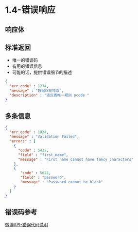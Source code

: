 # 1.4-错误响应

## 响应体

## 标准返回

- 唯一的错误码
- 有用的错误信息
- 可能的话，提供错误细节的描述

```json
{
  "err_code" : 1234,
  "message" : "数据保存错误",
  "description" : "违反表唯一规则 pcode "
}
```

## 多条信息

```json
{
  "err_code" : 1024,
  "message" : "Validation Failed",
  "errors" : [
    {
      "code" : 5432,
      "field" : "first_name",
      "message" : "First name cannot have fancy characters"
    },
    {
       "code" : 5622,
       "field" : "password",
       "message" : "Password cannot be blank"
    }
  ]
}
```

## 错误码参考

[微博API-错误代码说明](http://open.weibo.com/wiki/Error_code)
